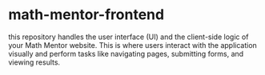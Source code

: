 # math-mentor-frontend
this repository handles the user interface (UI) and the client-side logic of your Math Mentor website. This is where users interact with the application visually and perform tasks like navigating pages, submitting forms, and viewing results.
